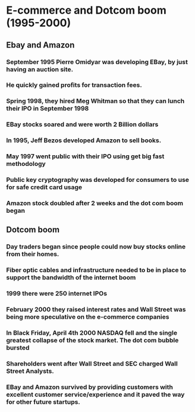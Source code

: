 # E-commerce and Dotcom boom (1995-2000)

## Ebay and Amazon

### September 1995 Pierre Omidyar was developing EBay, by just having an auction site.
### He quickly gained profits for transaction fees.

### Spring 1998, they hired Meg Whitman so that they can lunch their IPO in September 1998
### EBay stocks soared and were worth 2 Billion dollars

### In 1995, Jeff Bezos developed Amazon to sell books.

### May 1997 went public with their IPO using get big fast methodology

### Public key cryptography was developed for consumers to use for safe credit card usage

### Amazon stock doubled after 2 weeks and the dot com boom began

## Dotcom boom

### Day traders began since people could now buy stocks online from their homes.

### Fiber optic cables and infrastructure needed to be in place to support the bandwidth of the internet boom

### 1999 there were 250 internet IPOs

### February 2000 they raised interest rates and Wall Street was being more speculative on the e-commerce companies

### In Black Friday, April 4th 2000 NASDAQ fell and the single greatest collapse of the stock market. The dot com bubble bursted
### Shareholders went after Wall Street and SEC charged Wall Street Analysts.

### EBay and Amazon survived by providing customers with excellent customer service/experience and it paved the way for other future startups.
